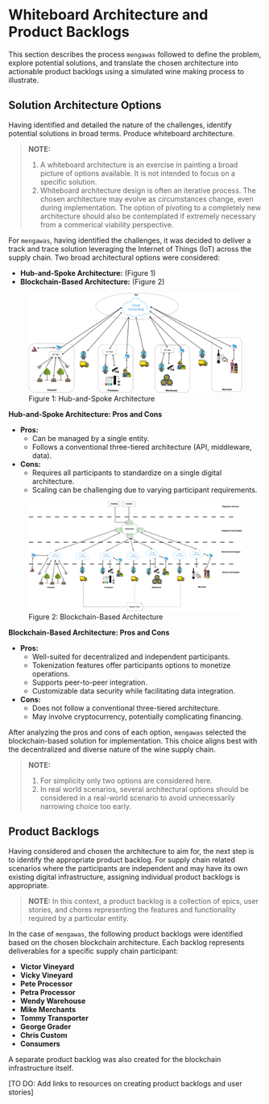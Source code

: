 # Whiteboard Architecture and Product Backlogs

This section describes the process `mengawas` followed to define the problem, explore potential solutions, and translate the chosen architecture into actionable product backlogs using a simulated wine making process to illustrate.

## Solution Architecture Options

Having identified and detailed the nature of the challenges, identify potential solutions in broad terms. Produce whiteboard architecture.

> **NOTE:**
> 1. A whiteboard architecture is an exercise in painting a broad picture of options available. It is not intended to focus on a specific solution.
> 2. Whiteboard architecture design is often an iterative process. The chosen architecture may evolve as circumstances change, even during implementation. The option of pivoting to a completely new architecture should also be contemplated if extremely necessary from a commerical viability perspective.

For `mengawas`, having identified the challenges, it was decided to deliver a track and trace solution leveraging the Internet of Things (IoT) across the supply chain.  Two broad architectural options were considered:

* **Hub-and-Spoke Architecture:** (Figure 1)
* **Blockchain-Based Architecture:** (Figure 2)

<figure>
  <img src="../assets/img/hub-spoke.png" alt="Hub and spoke Solution" />
  <figcaption>Figure 1: Hub-and-Spoke Architecture</figcaption>
</figure>

**Hub-and-Spoke Architecture: Pros and Cons**

* **Pros:**
    * Can be managed by a single entity.
    * Follows a conventional three-tiered architecture (API, middleware, data).
* **Cons:**
    * Requires all participants to standardize on a single digital architecture.
    * Scaling can be challenging due to varying participant requirements.

<figure>
  <img src="../assets/img/blockchain.png" alt="Blockchain-based Solution" />
  <figcaption>Figure 2: Blockchain-Based Architecture</figcaption>
</figure>

**Blockchain-Based Architecture: Pros and Cons**

* **Pros:**
    * Well-suited for decentralized and independent participants.
    * Tokenization features offer participants options to monetize operations.
    * Supports peer-to-peer integration.
    * Customizable data security while facilitating data integration.
* **Cons:**
    * Does not follow a conventional three-tiered architecture.
    * May involve cryptocurrency, potentially complicating financing.

After analyzing the pros and cons of each option, `mengawas` selected the blockchain-based solution for implementation.  This choice aligns best with the decentralized and diverse nature of the wine supply chain.

> **NOTE:** 
> 1. For simplicity only two options are considered here.
> 2. In real world scenarios, several architectural options should be considered in a real-world scenario to avoid unnecessarily narrowing choice too early.

## Product Backlogs

Having considered and chosen the architecture to aim for, the next step is to identify the appropriate product backlog. For supply chain related scenarios where the participants are independent and may have its own existing digital infrastructure, assigning individual product backlogs is appropriate.

> **NOTE:** In this context, a product backlog is a collection of epics, user stories, and chores representing the features and functionality required by a particular entity.

In the case of `mengawas`, the following product backlogs were identified based on the chosen blockchain architecture. Each backlog represents deliverables for a specific supply chain participant:

* **Victor Vineyard**
* **Vicky Vineyard**
* **Pete Processor**
* **Petra Processor**
* **Wendy Warehouse**
* **Mike Merchants**
* **Tommy Transporter**
* **George Grader**
* **Chris Custom**
* **Consumers**

A separate product backlog was also created for the blockchain infrastructure itself.

[TO DO: Add links to resources on creating product backlogs and user stories]